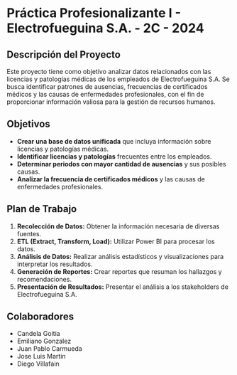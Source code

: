 # Práctica Profesionalizante I - Electrofueguina S.A. - 2C - 2024

## Descripción del Proyecto
Este proyecto tiene como objetivo analizar datos relacionados con las licencias y patologías médicas de los empleados de Electrofueguina S.A. Se busca identificar patrones de ausencias, frecuencias de certificados médicos y las causas de enfermedades profesionales, con el fin de proporcionar información valiosa para la gestión de recursos humanos.

## Objetivos
- **Crear una base de datos unificada** que incluya información sobre licencias y patologías médicas.
- **Identificar licencias y patologías** frecuentes entre los empleados.
- **Determinar periodos con mayor cantidad de ausencias** y sus posibles causas.
- **Analizar la frecuencia de certificados médicos** y las causas de enfermedades profesionales.

## Plan de Trabajo
1. **Recolección de Datos:** Obtener la información necesaria de diversas fuentes.
2. **ETL (Extract, Transform, Load):** Utilizar Power BI para procesar los datos.
3. **Análisis de Datos:** Realizar análisis estadísticos y visualizaciones para interpretar los resultados.
4. **Generación de Reportes:** Crear reportes que resuman los hallazgos y recomendaciones.
5. **Presentación de Resultados:** Presentar el análisis a los stakeholders de Electrofueguina S.A.

## Colaboradores
- Candela Goitia
- Emiliano Gonzalez 
- Juan Pablo Carmueda
- Jose Luis Martin
- Diego Villafain


